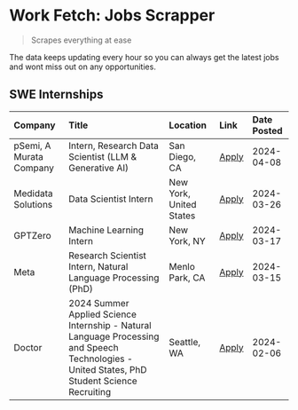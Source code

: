# Work Fetch: Jobs Scrapper
> Scrapes everything at ease

The data keeps updating every hour so you can always get the latest jobs and wont miss out on any opportunities.

## SWE Internships
<!--START_SECTION:workfetch-->
| Company                 | Title                                                                                                                                        | Location                | Link                                                                                                                                                                                                                                                                                                                                               | Date Posted   |
|:------------------------|:---------------------------------------------------------------------------------------------------------------------------------------------|:------------------------|:---------------------------------------------------------------------------------------------------------------------------------------------------------------------------------------------------------------------------------------------------------------------------------------------------------------------------------------------------|:--------------|
| pSemi, A Murata Company | Intern, Research Data Scientist (LLM & Generative AI)                                                                                        | San Diego, CA           | [Apply](https://www.linkedin.com/jobs/view/intern-research-data-scientist-llm-generative-ai-at-psemi-a-murata-company-3887074168?position=3&pageNum=0&refId=I5UGFp3yTIrFmPh4gTqm4A%3D%3D&trackingId=x6iYHZSqoVHcXPjLraST2Q%3D%3D&trk=public_jobs_jserp-result_search-card)                                                                         | 2024-04-08    |
| Medidata Solutions      | Data Scientist Intern                                                                                                                        | New York, United States | [Apply](https://www.linkedin.com/jobs/view/data-scientist-intern-at-medidata-solutions-3810253704?position=9&pageNum=0&refId=I5UGFp3yTIrFmPh4gTqm4A%3D%3D&trackingId=VxqPVbyKdMo9Kj8FFNpg%2Bw%3D%3D&trk=public_jobs_jserp-result_search-card)                                                                                                      | 2024-03-26    |
| GPTZero                 | Machine Learning Intern                                                                                                                      | New York, NY            | [Apply](https://www.linkedin.com/jobs/view/machine-learning-intern-at-gptzero-3860723963?position=8&pageNum=0&refId=I5UGFp3yTIrFmPh4gTqm4A%3D%3D&trackingId=mpbWi1ieMOO7u6%2BIGDchzg%3D%3D&trk=public_jobs_jserp-result_search-card)                                                                                                               | 2024-03-17    |
| Meta                    | Research Scientist Intern, Natural Language Processing (PhD)                                                                                 | Menlo Park, CA          | [Apply](https://www.linkedin.com/jobs/view/research-scientist-intern-natural-language-processing-phd-at-meta-3858718375?position=6&pageNum=0&refId=I5UGFp3yTIrFmPh4gTqm4A%3D%3D&trackingId=QiV2Tm1vftnf7MOIhC0F8g%3D%3D&trk=public_jobs_jserp-result_search-card)                                                                                  | 2024-03-15    |
| Doctor                  | 2024 Summer Applied Science Internship - Natural Language Processing and Speech Technologies - United States, PhD Student Science Recruiting | Seattle, WA             | [Apply](https://www.linkedin.com/jobs/view/2024-summer-applied-science-internship-natural-language-processing-and-speech-technologies-united-states-phd-student-science-recruiting-at-doctor-3819405754?position=10&pageNum=0&refId=I5UGFp3yTIrFmPh4gTqm4A%3D%3D&trackingId=cyDLgL92ZKvlmxEv3kQCGw%3D%3D&trk=public_jobs_jserp-result_search-card) | 2024-02-06    |
<!--END_SECTION:workfetch-->
